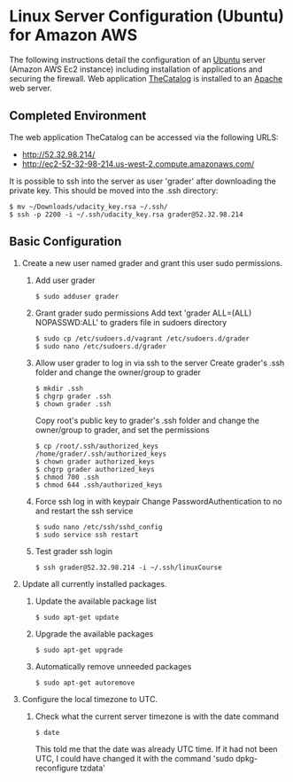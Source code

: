 # Linux Server Configuration (Ubuntu) for Amazon AWS

The following instructions detail the configuration of an [Ubuntu](http://www.ubuntu.com/) server (Amazon AWS Ec2 instance) including installation of
applications and securing the firewall. Web application [TheCatalog](https://github.com/thurstonemerson/the-catalog) is installed to an [Apache](https://httpd.apache.org/) web server. 

## Completed Environment

The web application TheCatalog can be accessed via the following URLS:

- http://52.32.98.214/ 
- http://ec2-52-32-98-214.us-west-2.compute.amazonaws.com/

It is possible to ssh into the server as user 'grader' after downloading the private key. This should
be moved into the .ssh directory:

```
$ mv ~/Downloads/udacity_key.rsa ~/.ssh/
$ ssh -p 2200 -i ~/.ssh/udacity_key.rsa grader@52.32.98.214
```

## Basic Configuration

1. Create a new user named grader and grant this user sudo permissions.
	1. Add user grader
    	```
		$ sudo adduser grader
    	```
    
    1. Grant grader sudo permissions
    	Add text 'grader ALL=(ALL) NOPASSWD:ALL' to graders file in sudoers directory
        ```
		$ sudo cp /etc/sudoers.d/vagrant /etc/sudoers.d/grader
		$ sudo nano /etc/sudoers.d/grader
    	```
    	
    1. Allow user grader to log in via ssh to the server
		Create grader's .ssh folder and change the owner/group to grader
		
		```
		$ mkdir .ssh
		$ chgrp grader .ssh
		$ chown grader .ssh
    	```
    	Copy root's public key to grader's .ssh folder and change the owner/group to grader, and set the permissions
    	```
		$ cp /root/.ssh/authorized_keys /home/grader/.ssh/authorized_keys
		$ chown grader authorized_keys
		$ chgrp grader authorized_keys
		$ chmod 700 .ssh
		$ chmod 644 .ssh/authorized_keys
    	``` 	
    1. Force ssh log in with keypair
     	Change PasswordAuthentication to no and restart the ssh service
		```
		$ sudo nano /etc/ssh/sshd_config
		$ sudo service ssh restart
    	```

    1. Test grader ssh login
    	```
		$ ssh grader@52.32.98.214 -i ~/.ssh/linuxCourse
    	```	

1. Update all currently installed packages.
     1. Update the available package list
     
    	```
		$ sudo apt-get update
    	```	
     1. Upgrade the available packages
     
    	```
		$ sudo apt-get upgrade
    	```	
     1. Automatically remove unneeded packages
     
    	```
		$ sudo apt-get autoremove
    	```	

1. Configure the local timezone to UTC.
     1. Check what the current server timezone is with the date command
     
    	```
		$ date
    	```
    	
    	This told me that the date was already UTC time. If it had not been UTC, I could have
    	changed it with the command 'sudo dpkg-reconfigure tzdata'
		